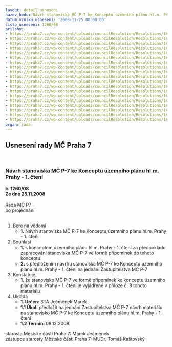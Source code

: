```yaml
---
layout: detail_usneseni
nazev_bodu: Návrh stanoviska MČ P-7 ke Konceptu územního plánu hl.m. Prahy - 1. čtení
datum_vzniku_usneseni: '2008-11-25 00:00:00'
cislo_usneseni: 1260/08
prilohy:
- https://praha7.cz/wp-content/uploads/councilResolution/Resolutions/16513/45-koncept_11.pdf
- https://praha7.cz/wp-content/uploads/councilResolution/Resolutions/16513/45-koncept_12.pdf
- https://praha7.cz/wp-content/uploads/councilResolution/Resolutions/16513/45-koncept_21.pdf
- https://praha7.cz/wp-content/uploads/councilResolution/Resolutions/16513/45-koncept_22.pdf
- https://praha7.cz/wp-content/uploads/councilResolution/Resolutions/16513/45-koncept_31.pdf
- https://praha7.cz/wp-content/uploads/councilResolution/Resolutions/16513/45-koncept_32.pdf
- https://praha7.cz/wp-content/uploads/councilResolution/Resolutions/16513/45-koncept_33.pdf
- https://praha7.cz/wp-content/uploads/councilResolution/Resolutions/16513/45-koncept_34.pdf
- https://praha7.cz/wp-content/uploads/councilResolution/Resolutions/16513/45-koncept_41.pdf
- https://praha7.cz/wp-content/uploads/councilResolution/Resolutions/16513/45-koncept_42.pdf
- https://praha7.cz/wp-content/uploads/councilResolution/Resolutions/16513/45-koncept_51.pdf
- https://praha7.cz/wp-content/uploads/councilResolution/Resolutions/16513/45-koncept_52.pdf
- https://praha7.cz/wp-content/uploads/councilResolution/Resolutions/16513/45-koncept_vp.doc
- https://praha7.cz/wp-content/uploads/councilResolution/Resolutions/16513/45-koncept_61.pdf
- https://praha7.cz/wp-content/uploads/councilResolution/Resolutions/16513/45-koncept_62.pdf
- https://praha7.cz/wp-content/uploads/councilResolution/Resolutions/16513/45-koncept_p%c5%99ipom%c3%adnky.doc
- https://praha7.cz/wp-content/uploads/councilResolution/Resolutions/16513/45-koncept_91.doc
- https://praha7.cz/wp-content/uploads/councilResolution/Resolutions/16513/45-koncept_10_1.doc
- https://praha7.cz/wp-content/uploads/councilResolution/Resolutions/16513/45-stan_koncept_upn_1_%c4%8dten%c3%ad_zz.doc
organ: rada
---
```

<div id="ucUsn_pList" class="usn">
	<span><h2>Usnesení rady MČ Praha 7 </h2>
<br></span><div class="standBody">
<span><h3>Návrh stanoviska MČ P-7 ke Konceptu územního plánu hl.m. Prahy - 1. čtení</h3></span><div class="center">
		<strong>č. 1260/08</strong><br>
	</div>
<div class="center">
		<strong>Ze dne 25.11.2008</strong><br><br>
	</div>Rada MČ P7<br> po projednání<br><br><ol>
<li>Bere na vědomí<ul><li>
<strong>1.</strong> Návrh stanoviska MČ P-7 ke Konceptu územního plánu hl.m. Prahy - 1. čtení</li></ul>
</li>
<li>Souhlasí<ul>
<li>
<strong>1.</strong> s konceptem územního plánu hl.m. Prahy - 1. čtení za předpokladu zapracování stanoviska MČ P-7 ve formě připomínek do tohoto konceptu</li>
<li>
<strong>2.</strong> s předložením návrhu stanoviska MČ P-7 ke Konceptu územního plánu hl.m. Prahy - 1. čtení na jednání Zastupitelstva MČ P-7</li>
</ul>
</li>
<li>Konstatuje,<ul><li>
<strong>1.</strong> že stanovisko MČ P-7 ve formě připomínek ke konceptu územního plánu hl.m. Prahy - 1. čtení je vyjádřené v příloze č. 8 tohoto materiálu</li></ul>
</li>
<li>Ukládá<ul>
<li>
<strong>1. Určen: </strong>STA Ječmének Marek</li>
<li>
<strong>1.1 Úkol: </strong>předložit na jednání Zastupitelstva MČ P-7 návrh materiálu na stanovisko MČ P-7 ke Konceptu územního plánu hl.m. Prahy - 1. čtení</li>
<li>
<strong>1.2 Termín: </strong>08.12.2008</li>
</ul>
</li>
</ol>starosta Městské části Praha 7: Marek Ječmének<br>zástupce starosty Městské části Praha 7: MUDr. Tomáš Kaštovský 
</div>
</div>